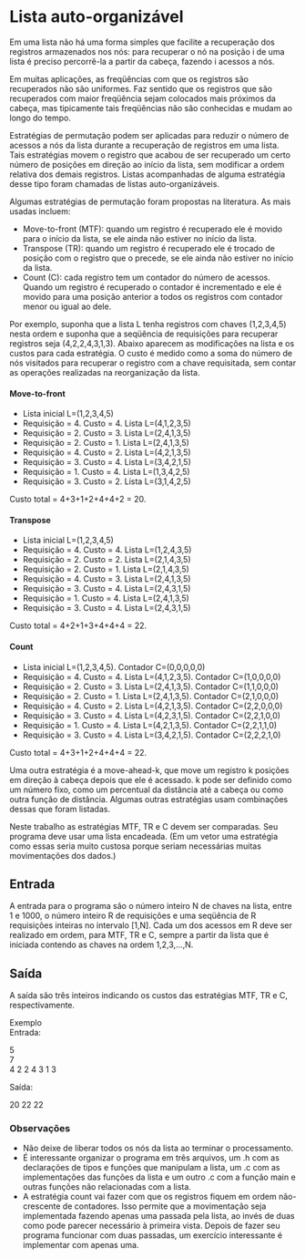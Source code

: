 # Lista auto-organizável

Em uma lista não há uma forma simples que facilite a recuperação dos registros armazenados nos nós: para recuperar o nó na posição i de uma lista é preciso percorrê-la a partir da cabeça, fazendo i acessos a nós.

Em muitas aplicações, as freqüências com que os registros são recuperados não são uniformes. Faz sentido que os registros que são recuperados com maior freqüência sejam colocados mais próximos da cabeça, mas tipicamente tais freqüências não são conhecidas e mudam ao longo do tempo.

Estratégias de permutação podem ser aplicadas para reduzir o número de acessos a nós da lista durante a recuperação de registros em uma lista. Tais estratégias movem o registro que acabou de ser recuperado um certo número de posições em direção ao início da lista, sem modificar a ordem relativa dos demais registros. Listas acompanhadas de alguma estratégia desse tipo foram chamadas de listas auto-organizáveis.

Algumas estratégias de permutação foram propostas na literatura. As mais usadas incluem:

- Move-to-front (MTF): quando um registro é recuperado ele é movido para o início da lista, se ele ainda não estiver no início da lista.
- Transpose (TR): quando um registro é recuperado ele é trocado de posição com o registro que o precede, se ele ainda não estiver no início da lista.
- Count (C): cada registro tem um contador do número de acessos. Quando um registro é recuperado o contador é incrementado e ele é movido para uma posição anterior a todos os registros com contador menor ou igual ao dele. 

Por exemplo, suponha que a lista L tenha registros com chaves (1,2,3,4,5) nesta ordem e suponha que a seqüência de requisições para recuperar registros seja (4,2,2,4,3,1,3). Abaixo aparecem as modificações na lista e os custos para cada estratégia. O custo é medido como a soma do número de nós visitados para recuperar o registro com a chave requisitada, sem contar as operações realizadas na reorganização da lista.

#### Move-to-front

- Lista inicial L=(1,2,3,4,5)
- Requisição = 4. Custo = 4. Lista L=(4,1,2,3,5)
- Requisição = 2. Custo = 3. Lista L=(2,4,1,3,5)
- Requisição = 2. Custo = 1. Lista L=(2,4,1,3,5)
- Requisição = 4. Custo = 2. Lista L=(4,2,1,3,5)
- Requisição = 3. Custo = 4. Lista L=(3,4,2,1,5)
- Requisição = 1. Custo = 4. Lista L=(1,3,4,2,5)
- Requisição = 3. Custo = 2. Lista L=(3,1,4,2,5) 

Custo total = 4+3+1+2+4+4+2 = 20.

#### Transpose

- Lista inicial L=(1,2,3,4,5)
- Requisição = 4. Custo = 4. Lista L=(1,2,4,3,5)
- Requisição = 2. Custo = 2. Lista L=(2,1,4,3,5)
- Requisição = 2. Custo = 1. Lista L=(2,1,4,3,5)
- Requisição = 4. Custo = 3. Lista L=(2,4,1,3,5)
- Requisição = 3. Custo = 4. Lista L=(2,4,3,1,5)
- Requisição = 1. Custo = 4. Lista L=(2,4,1,3,5)
- Requisição = 3. Custo = 4. Lista L=(2,4,3,1,5) 

Custo total = 4+2+1+3+4+4+4 = 22.

#### Count

- Lista inicial L=(1,2,3,4,5). Contador C=(0,0,0,0,0)
- Requisição = 4. Custo = 4. Lista L=(4,1,2,3,5). Contador C=(1,0,0,0,0)
- Requisição = 2. Custo = 3. Lista L=(2,4,1,3,5). Contador C=(1,1,0,0,0)
- Requisição = 2. Custo = 1. Lista L=(2,4,1,3,5). Contador C=(2,1,0,0,0)
- Requisição = 4. Custo = 2. Lista L=(4,2,1,3,5). Contador C=(2,2,0,0,0)
- Requisição = 3. Custo = 4. Lista L=(4,2,3,1,5). Contador C=(2,2,1,0,0)
- Requisição = 1. Custo = 4. Lista L=(4,2,1,3,5). Contador C=(2,2,1,1,0)
- Requisição = 3. Custo = 4. Lista L=(3,4,2,1,5). Contador C=(2,2,2,1,0) 

Custo total = 4+3+1+2+4+4+4 = 22.

Uma outra estratégia é a move-ahead-k, que move um registro k posições em direção à cabeça depois que ele é acessado. k pode ser definido como um número fixo, como um percentual da distância até a cabeça ou como outra função de distância. Algumas outras estratégias usam combinações dessas que foram listadas.

Neste trabalho as estratégias MTF, TR e C devem ser comparadas. Seu programa deve usar uma lista encadeada. (Em um vetor uma estratégia como essas seria muito custosa porque seriam necessárias muitas movimentações dos dados.)

## Entrada

A entrada para o programa são o número inteiro N de chaves na lista, entre 1 e 1000, o número inteiro R de requisições e uma seqüência de R requisições inteiras no intervalo [1,N]. Cada um dos acessos em R deve ser realizado em ordem, para MTF, TR e C, sempre a partir da lista que é iniciada contendo as chaves na ordem 1,2,3,...,N.

## Saída

A saída são três inteiros indicando os custos das estratégias MTF, TR e C, respectivamente.

Exemplo  
Entrada:

5  
7  
4 2 2 4 3 1 3

Saída:

20 22 22

### Observações
- Não deixe de liberar todos os nós da lista ao terminar o processamento.
- É interessante organizar o programa em três arquivos, um .h com as declarações de tipos e funções que manipulam a lista, um .c com as implementações das funções da lista e um outro .c com a função main e outras funções não relacionadas com a lista.
- A estratégia count vai fazer com que os registros fiquem em ordem não-crescente de contadores. Isso permite que a movimentação seja implementada fazendo apenas uma passada pela lista, ao invés de duas como pode parecer necessário à primeira vista. Depois de fazer seu programa funcionar com duas passadas, um exercício interessante é implementar com apenas uma. 
